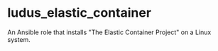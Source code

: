 # ludus_elastic_container
An Ansible role that installs "The Elastic Container Project" on a Linux system.
